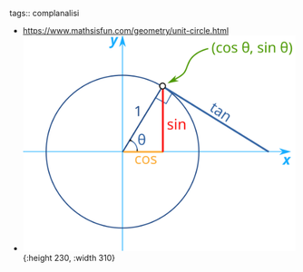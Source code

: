 tags:: complanalisi

- https://www.mathsisfun.com/geometry/unit-circle.html
- ![unit-circle-sin-cos-tan.svg](../assets/unit-circle-sin-cos-tan_1688136458775_0.svg){:height 230, :width 310}
